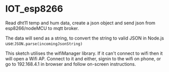 # IOT_esp8266
Read dht11 temp and hum data, create a json object and send json from esp8266/nodeMCU to mqtt broker.

The data will send as a string, to convert the string to valid JSON in Node.js use:```JSON.parse(incomingJsonString)```

This sketch utilises the wifiManager library. 
If it can't connect to wifi then it will open a Wifi AP. Connect to it and either, signin to the wifi on phone, or go to 192.168.4.1 in browser and follow on-screen instructions.
